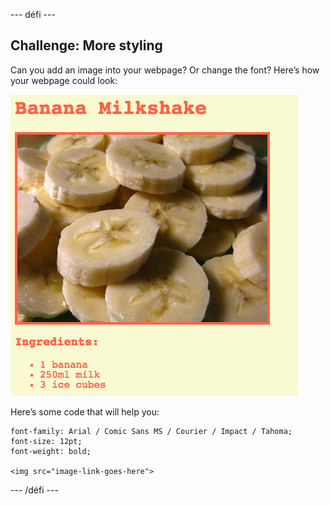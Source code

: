 \--- défi \---

## Challenge: More styling

Can you add an image into your webpage? Or change the font? Here’s how your webpage could look:

![capture d'écran](images/recipe-final.png)

Here’s some code that will help you:

    font-family: Arial / Comic Sans MS / Courier / Impact / Tahoma;
    font-size: 12pt;
    font-weight: bold;
    
    <img src="image-link-goes-here">
    

\--- /défi \---